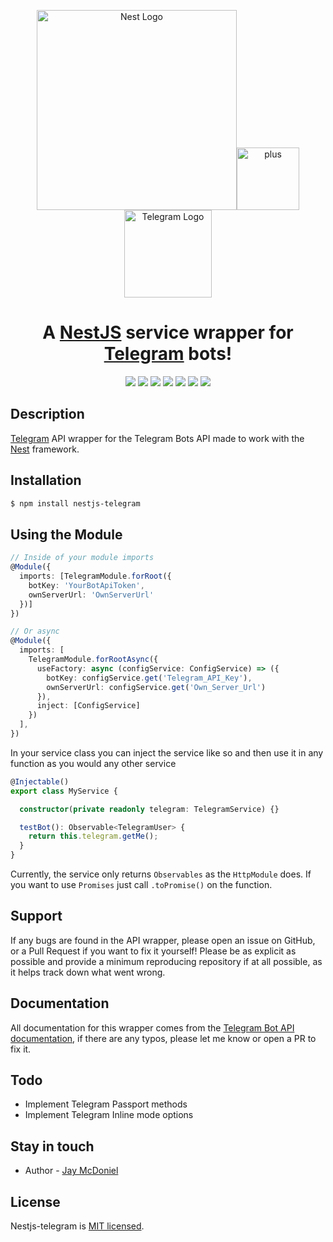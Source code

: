<p align="center">
  <a href="http://nestjs.com/" target="blank"><img src="https://nestjs.com/img/logo_text.svg" width="320" alt="Nest Logo" /></a><img src="https://cdn.pixabay.com/photo/2016/12/21/17/11/signe-1923369_960_720.png" alt="plus" width="100"> <a href="https://telegram.org" target="blank"><img src="https://telegram.org/img/t_logo.png" width ="140" alt="Telegram Logo"/></a>
</p>
  
  <h1 align="center">A <a href="http://nestjs.com" target="blank">NestJS</a> service wrapper for <a href="https://telegram.org" target="blank">Telegram</a> bots!
  </h1>
  <p align="center">
  <a href="https://github.com/prettier/prettier"><img src="https://img.shields.io/badge/code_style-prettier-purple.svg?style=flat"/></a>
  <a href="http://opensource.org/licenses/MIT"><img src="https://img.shields.io/badge/license-MIT-brightgreen.svg"/></a>
  <a href="https://travis-ci.org/jmcdo29/nestjs-telegram"><img src="https://travis-ci.org/jmcdo29/nestjs-telegram.svg?branch=master"/></a>
  <a href="https://coveralls.io/github/jmcdo29/nestjs-telegram?branch=master"><img src="https://coveralls.io/repos/github/jmcdo29/nestjs-telegram/badge.svg?branch=master"/></a>
  <a href="https://github.com/facebook/jest"><img src="https://img.shields.io/badge/tested_with-jest-99424f.svg"/></a>
  <a href="https://dependabot.com"><img src="https://api.dependabot.com/badges/status?host=github&repo=jmcdo29/nestjs-telegram"/></a>
  <a href="https://snyk.io/test/github/jmcdo29/nestjs-telegram?targetFile=package.json"><img src="https://snyk.io/test/github/jmcdo29/nestjs-telegram/badge.svg?targetFile=package.json"/></a>
</p>
<p align="center">
</p>

## Description

[Telegram](https://telegram.org) API wrapper for the Telegram Bots API made to work with the [Nest](https://github.com/nestjs/nest) framework.

## Installation

```bash
$ npm install nestjs-telegram
```

## Using the Module

```typescript
// Inside of your module imports
@Module({
  imports: [TelegramModule.forRoot({
    botKey: 'YourBotApiToken',
    ownServerUrl: 'OwnServerUrl'
  })]
})

// Or async
@Module({
  imports: [
    TelegramModule.forRootAsync({
      useFactory: async (configService: ConfigService) => ({
        botKey: configService.get('Telegram_API_Key'),
        ownServerUrl: configService.get('Own_Server_Url')
      }),
      inject: [ConfigService]
    })
  ],
})
```

In your service class you can inject the service like so and then use it in any function as you would any other service
```typescript
@Injectable()
export class MyService {

  constructor(private readonly telegram: TelegramService) {}

  testBot(): Observable<TelegramUser> {
    return this.telegram.getMe();
  }
}
```

Currently, the service only returns `Observables` as the `HttpModule` does. If you want to use `Promises` just call `.toPromise()` on the function.

## Support

If any bugs are found in the API wrapper, please open an issue on GitHub, or a Pull Request if you want to fix it yourself! Please be as explicit as possible and provide a minimum reproducing repository if at all possible, as it helps track down what went wrong.

## Documentation

All documentation for this wrapper comes from the [Telegram Bot API documentation](https://core.telegram.org/bots/api), if there are any typos, please let me know or open a PR to fix it.

## Todo

* Implement Telegram Passport methods
* Implement Telegram Inline mode options

## Stay in touch

- Author - [Jay McDoniel](https://github.com/jmcdo29)

## License

Nestjs-telegram is [MIT licensed](LICENSE).
